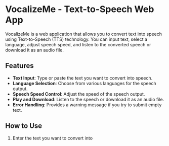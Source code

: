 # VocalizeMe - Text-to-Speech Web App

VocalizeMe is a web application that allows you to convert text into speech using Text-to-Speech (TTS) technology. You can input text, select a language, adjust speech speed, and listen to the converted speech or download it as an audio file.

## Features

- **Text Input**: Type or paste the text you want to convert into speech.
- **Language Selection**: Choose from various languages for the speech output.
- **Speech Speed Control**: Adjust the speed of the speech output.
- **Play and Download**: Listen to the speech or download it as an audio file.
- **Error Handling**: Provides a warning message if you try to submit empty text.

## How to Use

1. Enter the text you want to convert into
